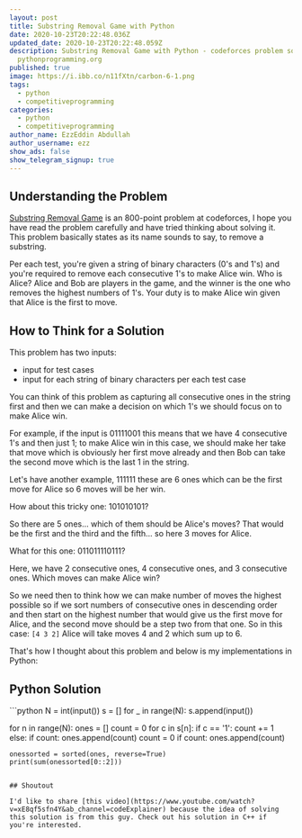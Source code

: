 ```yaml
---
layout: post
title: Substring Removal Game with Python
date: 2020-10-23T20:22:48.036Z
updated_date: 2020-10-23T20:22:48.059Z
description: Substring Removal Game with Python - codeforces problem solution on
  pythonprogramming.org
published: true
image: https://i.ibb.co/n11fXtn/carbon-6-1.png
tags:
  - python
  - competitiveprogramming
categories:
  - python
  - competitiveprogramming
author_name: EzzEddin Abdullah
author_username: ezz
show_ads: false
show_telegram_signup: true
---
```

## Understanding the Problem

[Substring Removal Game](https://codeforces.com/contest/1398/problem/B) is an 800-point problem at codeforces, I hope you have read the problem carefully and have tried thinking about solving it. This problem basically states as its name sounds to say, to remove a substring.

Per each test, you're given a string of binary characters (0's and 1's) and you're required to remove each consecutive 1's to make Alice win. Who is Alice? Alice and Bob are players in the game, and the winner is the one who removes the highest numbers of 1's. Your duty is to make Alice win given that Alice is the first to move.

## How to Think for a Solution

This problem has two inputs:

*   input for test cases
*   input for each string of binary characters per each test case

You can think of this problem as capturing all consecutive ones in the string first and then we can make a decision on which 1's we should focus on to make Alice win. 

For example, if the input is 01111001 this means that we have 4 consecutive 1's and then just 1; to make Alice win in this case, we should make her take that move which is obviously her first move already and then Bob can take the second move which is the last 1 in the string.

Let's have another example, 111111 these are 6 ones which can be the first move for Alice so 6 moves will be her win.

How about this tricky one: 101010101?

So there are 5 ones... which of them should be Alice's moves? That would be the first and the third and the fifth... so here 3 moves for Alice.

What for this one: 011011110111?

Here, we have 2 consecutive ones, 4 consecutive ones, and 3 consecutive ones. Which moves can make Alice win?

So we need then to think how we can make number of moves the highest possible so if we sort numbers of consecutive ones in descending order and then start on the highest number that would give us the first move for Alice, and the second move should be a step two from that one. So in this case: `[4 3 2]` Alice will take moves 4 and 2 which sum up to 6.

That's how I thought about this problem and below is my implementations in Python:

## Python Solution

‍```python
N = int(input())
s = []
for _ in range(N):
    s.append(input())

for n in range(N):
    ones = []
    count = 0
    for c in s[n]:
        if c == '1':
            count += 1
        else:
            if count:
                ones.append(count)
                count = 0
    if count:
        ones.append(count)

    onessorted = sorted(ones, reverse=True)
    print(sum(onessorted[0::2]))
```

## Shoutout

I'd like to share [this video](https://www.youtube.com/watch?v=xE8qf5sfn4Y&ab_channel=codeExplainer) because the idea of solving this solution is from this guy. Check out his solution in C++ if you're interested.
